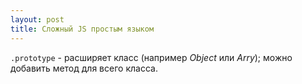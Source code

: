 ```yaml
---
layout: post
title: Сложный JS простым языком
---
```


`.prototype` - расширяет класс (например _Object_ или _Arry_); можно добавить метод для всего класса.    

